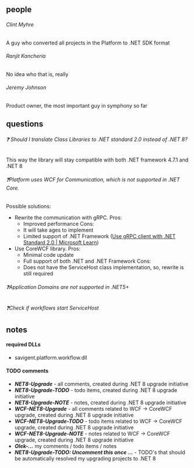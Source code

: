 ## people
###### Clint Myhre
A guy who converted all projects in the Platform to .NET SDK format

###### Ranjit Kancheria
No idea who that is, really

###### Jeremy Johnson
Product owner, the most important guy in symphony so far

## questions
###### ❓ Should I translate Class Libraries to .NET standard 2.0 instead of .NET 8? 
This way the library will stay compatible with both .NET framework 4.7.1 and .NET 8

###### ❓Platform uses WCF for Communication, which is not supported in .NET Core.
Possible solutions:
- Rewrite the communication with gRPC. 
	Pros:
	- Improved performance
	Cons:
	- It will take ages to implement
	- Limited support of .NET Framework ([Use gRPC client with .NET Standard 2.0 | Microsoft Learn](https://learn.microsoft.com/en-us/aspnet/core/grpc/netstandard?view=aspnetcore-8.0#net-framework))
- Use CoreWCF library.
	Pros:
	- Minimal code update
	- Full support of both .NET and .NET Framework
	Cons:
	- Does not have the ServiceHost class implementation, so, rewrite is still required
###### ❓Application Domains are not supported in .NET5+

###### ❓Check if workflows start ServiceHost

## notes

#### required DLLs
- savigent.platform.workflow.dll

#### TODO comments
- ***NET8-Upgrade*** - all comments, created during .NET 8 upgrade initiative
- ***NET8-Upgrade-TODO*** - todo items, created during .NET 8 upgrade initiative
- ***NET8-Upgrade-NOTE*** - notes, created during .NET 8 upgrade initiative
- ***WCF-NET8-Upgrade*** - all comments related to WCF -> CoreWCF upgrade, created during .NET 8 upgrade initiative
- ***WCF-NET8-Upgrade-TODO*** - todo items related to WCF -> CoreWCF upgrade, created during .NET 8 upgrade initiative
- ***WCF-NET8-Upgrade-NOTE*** - notes related to WCF -> CoreWCF upgrade, created during .NET 8 upgrade initiative
- ***Olek-...*** my comments / todo items / notes
- ***NET8-Upgrade-TODO: Uncomment this once ...*** - TODO's that should be automatically resolved my upgrading projects to .NET 8